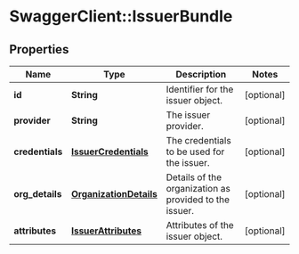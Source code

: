 # SwaggerClient::IssuerBundle

## Properties
Name | Type | Description | Notes
------------ | ------------- | ------------- | -------------
**id** | **String** | Identifier for the issuer object. | [optional] 
**provider** | **String** | The issuer provider. | [optional] 
**credentials** | [**IssuerCredentials**](IssuerCredentials.md) | The credentials to be used for the issuer. | [optional] 
**org_details** | [**OrganizationDetails**](OrganizationDetails.md) | Details of the organization as provided to the issuer. | [optional] 
**attributes** | [**IssuerAttributes**](IssuerAttributes.md) | Attributes of the issuer object. | [optional] 


